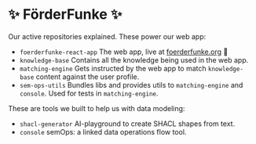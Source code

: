 # ✨ FörderFunke ✨

Our active repositories explained. These power our web app:

- `foerderfunke-react-app` The web app, live at [foerderfunke.org](https://foerderfunke.org) 🙌
- `knowledge-base` Contains all the knowledge being used in the web app.
- `matching-engine` Gets instructed by the web app to match `knowledge-base` content against the user profile.
- `sem-ops-utils` Bundles libs and provides utils to `matching-engine` and `console`. Used for tests in `matching-engine`.

These are tools we built to help us with data modeling:
- `shacl-generator` AI-playground to create SHACL shapes from text.
- `console` semOps: a linked data operations flow tool.
